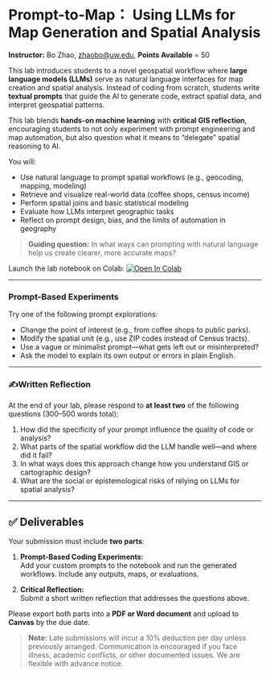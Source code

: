# Prompt-to-Map： Using LLMs for Map Generation and Spatial Analysis

**Instructor:** Bo Zhao, [zhaobo@uw.edu](mailto:zhaobo@uw.edu), **Points Available** = 50

This lab introduces students to a novel geospatial workflow where **large language models (LLMs)** serve as natural language interfaces for map creation and spatial analysis. Instead of coding from scratch, students write **textual prompts** that guide the AI to generate code, extract spatial data, and interpret geospatial patterns.  

This lab blends **hands-on machine learning** with **critical GIS reflection**, encouraging students to not only experiment with prompt engineering and map automation, but also question what it means to “delegate” spatial reasoning to AI.

You will:

* Use natural language to prompt spatial workflows (e.g., geocoding, mapping, modeling)
* Retrieve and visualize real-world data (coffee shops, census income)
* Perform spatial joins and basic statistical modeling
* Evaluate how LLMs interpret geographic tasks
* Reflect on prompt design, bias, and the limits of automation in geography

> **Guiding question:** In what ways can prompting with natural language help us create clearer, more accurate maps?

Launch the lab notebook on Colab: [![Open In Colab](https://colab.research.google.com/assets/colab-badge.svg)](https://colab.research.google.com/drive/1UT5quBP02HyDvj89FCJ0AjibEM1deSxT#scrollTo=LlvzfSYFvo8-)

---

### Prompt-Based Experiments

Try one of the following prompt explorations:

* Change the point of interest (e.g., from coffee shops to public parks).
* Modify the spatial unit (e.g., use ZIP codes instead of Census tracts).
* Use a vague or minimalist prompt—what gets left out or misinterpreted?
* Ask the model to explain its own output or errors in plain English.

---

### ✍Written Reflection

At the end of your lab, please respond to **at least two** of the following questions (300–500 words total):

1. How did the specificity of your prompt influence the quality of code or analysis?
2. What parts of the spatial workflow did the LLM handle well—and where did it fail?
3. In what ways does this approach change how you understand GIS or cartographic design?
4. What are the social or epistemological risks of relying on LLMs for spatial analysis?

---

## ✅ Deliverables

Your submission must include **two parts**:

1. **Prompt-Based Coding Experiments:**  
   Add your custom prompts to the notebook and run the generated workflows. Include any outputs, maps, or evaluations.

2. **Critical Reflection:**  
   Submit a short written reflection that addresses the questions above.

Please export both parts into a **PDF or Word document** and upload to **Canvas** by the due date.

> **Note:** Late submissions will incur a 10% deduction per day unless previously arranged. Communication is encouraged if you face illness, academic conflicts, or other documented issues. We are flexible with advance notice.
